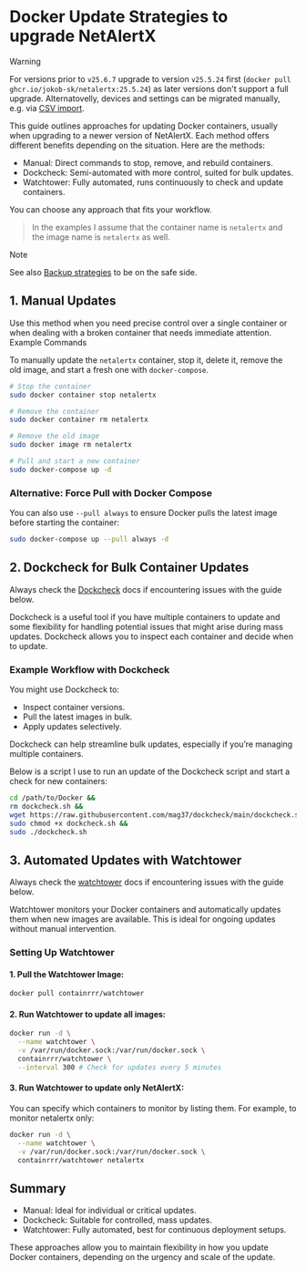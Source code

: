 # Docker Update Strategies to upgrade NetAlertX

> [!WARNING] 
> For versions prior to `v25.6.7` upgrade to version `v25.5.24` first (`docker pull ghcr.io/jokob-sk/netalertx:25.5.24`) as later versions don't support a full upgrade. Alternatovelly, devices and settings can be migrated manually, e.g. via [CSV import](./DEVICES_BULK_EDITING.md).

This guide outlines approaches for updating Docker containers, usually when upgrading to a newer version of NetAlertX. Each method offers different benefits depending on the situation. Here are the methods:

- Manual: Direct commands to stop, remove, and rebuild containers.
- Dockcheck: Semi-automated with more control, suited for bulk updates.
- Watchtower: Fully automated, runs continuously to check and update containers.

You can choose any approach that fits your workflow.

> In the examples I assume that the container name is `netalertx` and the image name is `netalertx` as well.

> [!NOTE]
> See also [Backup strategies](./BACKUPS.md) to be on the safe side.  

## 1. Manual Updates

Use this method when you need precise control over a single container or when dealing with a broken container that needs immediate attention.
Example Commands

To manually update the `netalertx` container, stop it, delete it, remove the old image, and start a fresh one with `docker-compose`.

```bash
# Stop the container
sudo docker container stop netalertx

# Remove the container
sudo docker container rm netalertx

# Remove the old image
sudo docker image rm netalertx

# Pull and start a new container
sudo docker-compose up -d
```

### Alternative: Force Pull with Docker Compose

You can also use `--pull always` to ensure Docker pulls the latest image before starting the container:

```bash
sudo docker-compose up --pull always -d
```

## 2. Dockcheck for Bulk Container Updates

Always check the [Dockcheck](https://github.com/mag37/dockcheck) docs if encountering issues with the guide below. 

Dockcheck is a useful tool if you have multiple containers to update and some flexibility for handling potential issues that might arise during mass updates. Dockcheck allows you to inspect each container and decide when to update.

### Example Workflow with Dockcheck

You might use Dockcheck to:

- Inspect container versions.
- Pull the latest images in bulk.
- Apply updates selectively.

Dockcheck can help streamline bulk updates, especially if you’re managing multiple containers.

Below is a script I use to run an update of the Dockcheck script and start a check for new containers:

```bash
cd /path/to/Docker &&
rm dockcheck.sh &&
wget https://raw.githubusercontent.com/mag37/dockcheck/main/dockcheck.sh &&
sudo chmod +x dockcheck.sh &&
sudo ./dockcheck.sh
```

## 3. Automated Updates with Watchtower

Always check the [watchtower](https://github.com/containrrr/watchtower) docs if encountering issues with the guide below. 

Watchtower monitors your Docker containers and automatically updates them when new images are available. This is ideal for ongoing updates without manual intervention.

### Setting Up Watchtower

#### 1. Pull the Watchtower Image:

```bash
docker pull containrrr/watchtower
```

#### 2. Run Watchtower to update all images:

```bash
docker run -d \
  --name watchtower \
  -v /var/run/docker.sock:/var/run/docker.sock \
  containrrr/watchtower \
  --interval 300 # Check for updates every 5 minutes
```

#### 3. Run Watchtower to update only NetAlertX: 

You can specify which containers to monitor by listing them. For example, to monitor netalertx only:

```bash
docker run -d \
  --name watchtower \
  -v /var/run/docker.sock:/var/run/docker.sock \
  containrrr/watchtower netalertx

```

## Summary

- Manual: Ideal for individual or critical updates.
- Dockcheck: Suitable for controlled, mass updates.
- Watchtower: Fully automated, best for continuous deployment setups.

These approaches allow you to maintain flexibility in how you update Docker containers, depending on the urgency and scale of the update.
